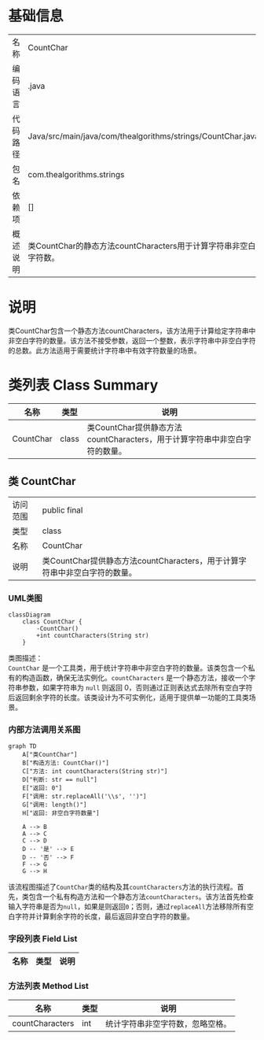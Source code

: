 # 基础信息

|      |      |
|------|------|
| 名称 | CountChar |
| 编码语言 | .java |
| 代码路径 | Java/src/main/java/com/thealgorithms/strings/CountChar.java |
| 包名 | com.thealgorithms.strings |
| 依赖项 | [] |
| 概述说明 | 类CountChar的静态方法countCharacters用于计算字符串非空白字符数。 |

# 说明

类CountChar包含一个静态方法countCharacters，该方法用于计算给定字符串中非空白字符的数量。该方法不接受参数，返回一个整数，表示字符串中非空白字符的总数。此方法适用于需要统计字符串中有效字符数量的场景。

# 类列表 Class Summary

| 名称   | 类型  | 说明 |
|-------|------|-------------|
| CountChar | class | 类CountChar提供静态方法countCharacters，用于计算字符串中非空白字符的数量。 |



## 类 CountChar

|      |      |
|------|------|
| 访问范围 | public final |
| 类型 | class |
| 名称 | CountChar |
| 说明 | 类CountChar提供静态方法countCharacters，用于计算字符串中非空白字符的数量。 |


### UML类图

```mermaid
classDiagram
    class CountChar {
        -CountChar()
        +int countCharacters(String str)
    }
```

类图描述：  
`CountChar` 是一个工具类，用于统计字符串中非空白字符的数量。该类包含一个私有的构造函数，确保无法实例化。`countCharacters` 是一个静态方法，接收一个字符串参数，如果字符串为 `null` 则返回 0，否则通过正则表达式去除所有空白字符后返回剩余字符的长度。该类设计为不可实例化，适用于提供单一功能的工具类场景。


### 内部方法调用关系图

```mermaid
graph TD
    A["类CountChar"]
    B["构造方法: CountChar()"]
    C["方法: int countCharacters(String str)"]
    D["判断: str == null"]
    E["返回: 0"]
    F["调用: str.replaceAll('\\s', '')"]
    G["调用: length()"]
    H["返回: 非空白字符数量"]

    A --> B
    A --> C
    C --> D
    D -- '是' --> E
    D -- '否' --> F
    F --> G
    G --> H
```

该流程图描述了`CountChar`类的结构及其`countCharacters`方法的执行流程。首先，类包含一个私有构造方法和一个静态方法`countCharacters`。该方法首先检查输入字符串是否为`null`，如果是则返回`0`；否则，通过`replaceAll`方法移除所有空白字符并计算剩余字符的长度，最后返回非空白字符的数量。

### 字段列表 Field List

| 名称  | 类型  | 说明 |
|-------|-------|------|

### 方法列表 Method List

| 名称  | 类型  | 说明 |
|-------|-------|------|
| countCharacters | int | 统计字符串非空字符数，忽略空格。 |





